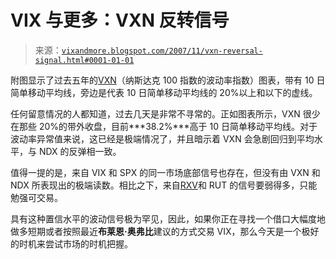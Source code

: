 <!--yml

分类：未分类

日期：2024 年 05 月 18 日 18:54:09

-->

# VIX 与更多：VXN 反转信号

> 来源：[`vixandmore.blogspot.com/2007/11/vxn-reversal-signal.html#0001-01-01`](http://vixandmore.blogspot.com/2007/11/vxn-reversal-signal.html#0001-01-01)

附图显示了过去五年的[VXN](http://vixandmore.blogspot.com/search/label/VXN)（纳斯达克 100 指数的波动率指数）图表，带有 10 日简单移动平均线，旁边是代表 10 日简单移动平均线的 20%以上和以下的虚线。

任何留意情况的人都知道，过去几天是非常不寻常的。正如图表所示，VXN 很少在那些 20%的带外收盘，目前***38.2%***高于 10 日简单移动平均线。对于波动率异常值来说，这已经是极端情况了，并且暗示着 VXN 会急剧回归到平均水平，与 NDX 的反弹相一致。

值得一提的是，来自 VIX 和 SPX 的同一市场底部信号也存在，但没有由 VXN 和 NDX 所表现出的极端读数。相比之下，来自[RXV](http://vixandmore.blogspot.com/search/label/RVX)和 RUT 的信号要弱得多，只能勉强可交易。

具有这种置信水平的波动信号极为罕见，因此，如果你正在寻找一个借口大幅度地做多短期或者按照最近**布莱恩·奥弗比**建议的方式交易 VIX，那么今天是一个极好的时机来尝试市场的时机把握。
